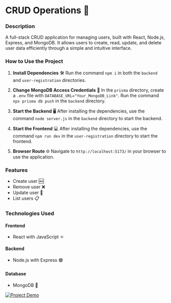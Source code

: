 # CRUD Operations 🚀

### Description
A full-stack CRUD application for managing users, built with React, Node.js, Express, and MongoDB. It allows users to create, read, update, and delete user data efficiently through a simple and intuitive interface.

### How to Use the Project

1. **Install Dependencies** 🛠️
   Run the command `npm i` in both the `backend` and `user-registration` directories.

2. **Change MongoDB Access Credentials** 🔑
   In the `prisma` directory, create a `.env` file with `DATABASE_URL="Your_MongoDB_Link"`.
   Run the command `npx prisma db push` in the `backend` directory.

3. **Start the Backend** 🖥️
   After installing the dependencies, use the command `node server.js` in the `backend` directory to start the backend.

4. **Start the Frontend** 💻
   After installing the dependencies, use the command `npm run dev` in the `user-registration` directory to start the frontend.

5. **Browser Route** 🌐
   Navigate to `http://localhost:5173/` in your browser to use the application.

### Features
- Create user 🆕
- Remove user ❌
- Update user 🔄
- List users 📋

### Technologies Used

#### Frontend
- React with JavaScript ⚛️

#### Backend
- Node.js with Express 🟢

#### Database
- MongoDB 🍃

[![Project Demo](https://img.youtube.com/vi/AWQk-HfYFtA/maxresdefault.jpg)](https://www.youtube.com/watch?v=AWQk-HfYFtA)
